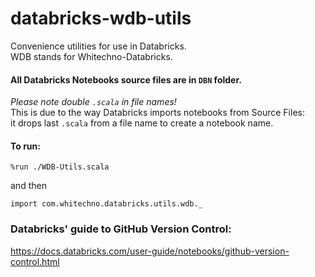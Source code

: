 # databricks-wdb-utils
Convenience utilities for use in Databricks.  
WDB stands for Whitechno-Databricks.

#### All Databricks Notebooks source files are in `DBN` folder.
*Please note double `.scala` in file names!*  
This is due to the way Databricks imports notebooks from Source Files:  
it drops last `.scala` from a file name to create a notebook name.

#### To run:
```
%run ./WDB-Utils.scala
```
and then
```
import com.whitechno.databricks.utils.wdb._
```

### Databricks' guide to GitHub Version Control:

https://docs.databricks.com/user-guide/notebooks/github-version-control.html
